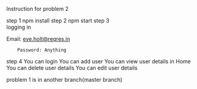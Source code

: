 


Instruction for problem 2

step 1 
           npm install
step 2 
           npm start
step 3  
          logging in
 
  
Email: eve.holt@reqres.in 

        Password: Anything

step 4
        You can login 
        You can add user 
        You can view user details in Home 
        You can delete user details
        You can edit user details





problem 1 is in another branch(master branch)


